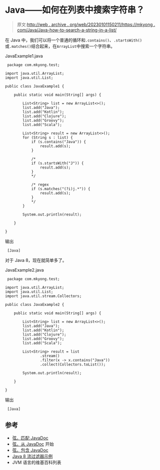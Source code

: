 # Java——如何在列表中搜索字符串？

> 原文:[http://web . archive . org/web/20230101150211/https://mkyong . com/Java/Java-how-to-search-a-string-in-a-list/](http://web.archive.org/web/20230101150211/https://mkyong.com/java/java-how-to-search-a-string-in-a-list/)

在 Java 中，我们可以将一个普通的循环和`.contains()`、`.startsWith()`或`.matches()`结合起来，在`ArrayList`中搜索一个字符串。

JavaExample1.java

```
 package com.mkyong.test;

import java.util.ArrayList;
import java.util.List;

public class JavaExample1 {

    public static void main(String[] args) {

        List<String> list = new ArrayList<>();
        list.add("Java");
        list.add("Kotlin");
        list.add("Clojure");
        list.add("Groovy");
        list.add("Scala");

        List<String> result = new ArrayList<>();
        for (String s : list) {
            if (s.contains("Java")) {
                result.add(s);
            }

            /*
            if (s.startsWith("J")) {
                result.add(s);
            }
            */

            /* regex
            if (s.matches("(?i)j.*")) {
                result.add(s);
            }
            */
        }

        System.out.println(result);

    }

} 
```

输出

```
 [Java] 
```

对于 Java 8，现在就简单多了。

JavaExample2.java

```
 package com.mkyong.test;

import java.util.ArrayList;
import java.util.List;
import java.util.stream.Collectors;

public class JavaExample2 {

    public static void main(String[] args) {

        List<String> list = new ArrayList<>();
        list.add("Java");
        list.add("Kotlin");
        list.add("Clojure");
        list.add("Groovy");
        list.add("Scala");

        List<String> result = list
                .stream()
                .filter(x -> x.contains("Java"))
                .collect(Collectors.toList());

        System.out.println(result);

    }

} 
```

输出

```
 [Java] 
```

## 参考

*   [弦。匹配 JavaDoc](http://web.archive.org/web/20220924120442/https://docs.oracle.com/javase/8/docs/api/java/lang/String.html#matches-java.lang.String-)
*   [弦。从 JavaDoc](http://web.archive.org/web/20220924120442/https://docs.oracle.com/javase/8/docs/api/java/lang/String.html#startsWith-java.lang.String-) 开始
*   [弦。包含 JavaDoc](http://web.archive.org/web/20220924120442/https://docs.oracle.com/javase/8/docs/api/java/lang/String.html#contains-java.lang.CharSequence-)
*   [Java 8 流过滤器示例](/web/20220924120442/https://mkyong.com/java8/java-8-streams-filter-examples/)
*   JVM 语言的维基百科列表

<input type="hidden" id="mkyong-current-postId" value="15222">